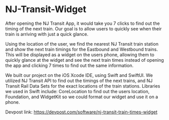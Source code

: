 # NJ-Transit-Widget
After opening the NJ Transit App, it would take you 7 clicks to find out the timing of the next train. Our goal is to allow users to quickly see when their train is arriving with just a quick glance.


Using the location of the user, we find the nearest NJ Transit train station and show the next train timings for the Eastbound and Westbound trains. This will be displayed as a widget on the users phone, allowing them to quickly glance at the widget and see the next train times instead of opening the app and clicking 7 times to find out the same information.


We built our project on the iOS Xcode IDE, using Swift and SwiftUI. We utilized NJ Transit API to find out the timings of the next trains, and NJ Transit Rail Data Sets for the exact locations of the train stations. Libraries we used in Swift include: CoreLocation to find out the users location, Foundation, and WidgetKit so we could format our widget and use it on a phone.

Devpost link: https://devpost.com/software/nj-transit-train-times-widget